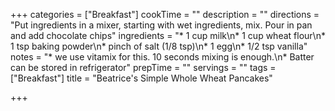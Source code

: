 +++
categories = ["Breakfast"]
cookTime = ""
description = ""
directions = "Put ingredients in a mixer, starting with wet ingredients, mix. Pour in pan and add chocolate chips"
ingredients = "* 1 cup milk\n* 1 cup wheat flour\n* 1 tsp baking powder\n* pinch of salt (1/8 tsp)\n* 1 egg\n* 1/2 tsp vanilla"
notes = "* we use vitamix for this. 10 seconds mixing is enough.\n* Batter can be stored in refrigerator"
prepTime = ""
servings = ""
tags = ["Breakfast"]
title = "Beatrice's Simple Whole Wheat Pancakes"

+++

